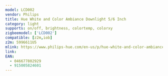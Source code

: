 ```yaml
---
model: LCD002
vendor: Philips
title: Hue White and Color Ambiance Downlight 5/6 Inch
category: light
supports: on/off, brightness, colortemp, colorxy
zigbeemodel: ['LCD002']
compatible: [z2m,iob]
z2m: 5996611U5
mlink: https://www.philips-hue.com/en-us/p/hue-white-and-color-ambiance-downlight-5-6-inch/5996611U5
link:
EAN:
  - 046677802929
  - 915005824601
---
```

